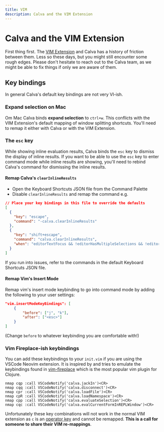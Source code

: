 ```yaml
---
title: VIM
description: Calva and the VIM Extension
---
```


# Calva and the VIM Extension

First thing first. The [VIM Extension](https://github.com/VSCodeVim/Vim) and Calva has a history of friction between them. Less so these days, but you might still encounter some rough edges. Please don't hesitate to reach out to the Calva team, as we might be able to fix things if only we are aware of them.

## Key bindings

In general Calva's default key bindings are not very VI-ish.

### Expand selection on Mac

Om Mac Calva binds **expand selection** to `ctrl+w`. This conflicts with the VIM Extension's default mapping of window splitting shortcuts. You'll need to remap it either with Calva or with the VIM Extension.

### The `esc` key

While showing inline evaluation results, Calva binds the `esc` key to dismiss the display of inline results. If you want to be able to use the `esc` key to enter command mode while inline results are showing, you'll need to rebind Calva's command for dismissing the inline results.

#### Remap Calva's `clearInlineResults`

- Open the Keyboard Shortcuts JSON file from the Command Palette
- Disable `clearInlineResults` and remap the command e.g.

```json
// Place your key bindings in this file to override the defaults
[
  {
    "key": "escape",
    "command": "-calva.clearInlineResults"
  },
  {
    "key": "shift+escape",
    "command": "calva.clearInlineResults",
    "when": "editorTextFocus && !editorHasMultipleSelections && !editorReadOnly && !hasOtherSuggestions && !suggestWidgetVisible && editorLangId == 'clojure'"
  }
]
```

If you run into issues, refer to the commands in the default Keyboard Shortcuts JSON file.

#### Remap Vim's Insert Mode

Remap vim's insert mode keybinding to go into command mode by adding the following to your user settings:

```json
"vim.insertModeKeyBindings": [
    {
        "before": ["j", "k"],
        "after": ["<esc>"]
    }
]
```

(Change `before` to whatever keybinding you are comfortable with!)

### Vim Fireplace-ish keybindings

You can add these keybindings to your `init.vim` if you are using the VSCode Neovim extension. It is inspired by and tries to emulate the keybindings found in [vim-fireplace](https://github.com/tpope/vim-fireplace) which is the most popular vim plugin for Clojure.

```
nmap cqp :call VSCodeNotify('calva.jackIn')<CR>
nmap cqq :call VSCodeNotify('calva.disconnect')<CR>
nmap cpr :call VSCodeNotify('calva.loadFile')<CR>
nmap cpR :call VSCodeNotify('calva.loadNamespace')<CR>
nmap cpp :call VSCodeNotify('calva.evaluateSelection')<CR>
nmap cqc :call VSCodeNotify('calva.evalCurrentFormInREPLWindow')<CR>
```

Unfortunately these key combinations will not work in the normal VIM extension as `c` is an [operator key](https://github.com/VSCodeVim/Vim/issues/4464) and cannot be remapped. **This is a call for someone to share their VIM re-mappings**.
